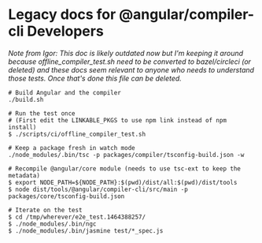 
# Legacy docs for @angular/compiler-cli Developers

*Note from Igor: This doc is likely outdated now but I'm keeping it around because
offline_compiler_test.sh need to be converted to bazel/circleci (or deleted) and these docs seem
relevant to anyone who needs to understand those tests. Once that's done this file can be deleted.*


```
# Build Angular and the compiler
./build.sh

# Run the test once
# (First edit the LINKABLE_PKGS to use npm link instead of npm install)
$ ./scripts/ci/offline_compiler_test.sh

# Keep a package fresh in watch mode
./node_modules/.bin/tsc -p packages/compiler/tsconfig-build.json -w

# Recompile @angular/core module (needs to use tsc-ext to keep the metadata)
$ export NODE_PATH=${NODE_PATH}:$(pwd)/dist/all:$(pwd)/dist/tools
$ node dist/tools/@angular/compiler-cli/src/main -p packages/core/tsconfig-build.json

# Iterate on the test
$ cd /tmp/wherever/e2e_test.1464388257/
$ ./node_modules/.bin/ngc
$ ./node_modules/.bin/jasmine test/*_spec.js
```
